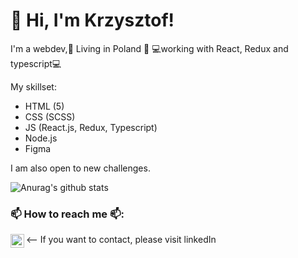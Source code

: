# 👋 Hi, I'm Krzysztof! 
I'm a webdev,🏡 Living in Poland 🏡 💻working with React, Redux and typescript💻

My skillset:
- HTML (5)
- CSS (SCSS)
- JS (React.js, Redux, Typescript)
- Node.js
- Figma


 I am also open to new challenges.


![Anurag's github stats](https://github-readme-stats.vercel.app/api?username=KrzysztofPa)

### 📫 How to reach me 📫:
<-- If you want to contact, please visit linkedIn
[<img align="left" alt="Krzysztof Pawlak LinkedIn" width="22px" src="https://cdn.jsdelivr.net/npm/simple-icons@v3/icons/linkedin.svg" />][linkedin]

[linkedin]: https://www.linkedin.com/in/krzysztofpawlak/
